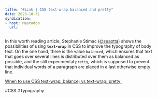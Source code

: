 ```yaml
---
title: "#Link | CSS text-wrap balanced and pretty"
date: 2023-10-31
syndication: 
- host: Mastodon
  url: 
---
```


In this worth reading article, Stephanie Stimac ([@seaotta](https://toot.cafe/@seaotta)) shows the possibilities of using **``text-wrap``** in CSS to improve the typography of body text. On the one hand, there is the value ``balanced``, which ensures that text that goes over several lines is distributed over them as balanced as possible, and the still experimental ``pretty``, which is supposed to prevent that individual words of a paragraph are placed in a last otherwise empty line.

[When to use CSS text-wrap: balance; vs text-wrap: pretty;](https://blog.stephaniestimac.com/posts/2023/10/css-text-wrap/)

#CSS #Typography
